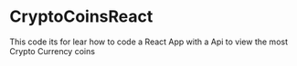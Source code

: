 # CryptoCoinsReact

This code its for lear how to code a React App with a Api to view the most Crypto Currency coins 